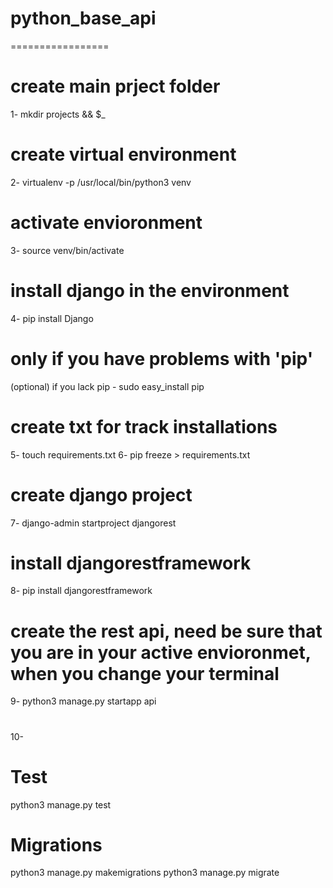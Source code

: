 # python_base_api
=================
# create main prject folder
1- mkdir projects && $_ 
# create virtual environment
2- virtualenv -p /usr/local/bin/python3 venv
# activate envioronment
3- source venv/bin/activate
# install django in the environment
4- pip install Django
# only if you have problems with 'pip'
(optional) if you lack pip - sudo easy_install pip
# create txt for track installations
5- touch requirements.txt
6- pip freeze > requirements.txt
# create django project
7- django-admin startproject djangorest
# install djangorestframework
8- pip install djangorestframework
# create the rest api, need be sure that you are in your active envioronmet, when you change your terminal
9- python3 manage.py startapp api
#
10-

# Test
python3 manage.py test
# Migrations
python3 manage.py makemigrations
python3 manage.py migrate